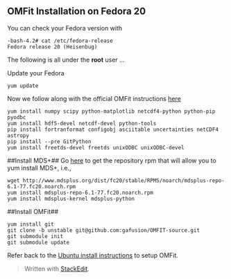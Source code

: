 OMFit Installation on Fedora 20
-------------------------------
You can check your Fedora version with

```
-bash-4.2# cat /etc/fedora-release 
Fedora release 20 (Heisenbug)
```
The following is all under the **root** user ...

Update your Fedora
```
yum update
```

Now we follow along with the official OMFit instructions [here](http://gafusion.github.io/OMFIT-source/install.html)

```
yum install numpy scipy python-matplotlib netcdf4-python python-pip pyodbc
yum install hdf5-devel netcdf-devel python-tools
pip install fortranformat configobj asciitable uncertainties netCDF4 astropy
pip install --pre GitPython
yum install freetds-devel freetds unixODBC unixODBC-devel
```
##Install MDS+##
Go [here](http://www.mdsplus.org/index.php/Latest_RPM%27s_and_Yum_repositories) to get the repository rpm that will allow you to yum install MDS+, i.e., 

```
wget http://www.mdsplus.org/dist/fc20/stable/RPMS/noarch/mdsplus-repo-6.1-77.fc20.noarch.rpm
yum install mdsplus-repo-6.1-77.fc20.noarch.rpm
yum install mdsplus-kernel mdsplus-python
```
##Install OMFit##
```
yum install git
git clone -b unstable git@github.com:gafusion/OMFIT-source.git
git submodule init
git submodule update
```

Refer back to the [Ubuntu install instructions](http://gafusion.github.io/OMFIT-source/install.html) to setup OMFit.

> Written with [StackEdit](https://stackedit.io/).